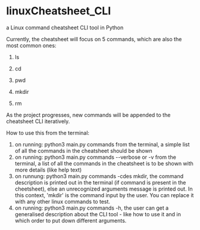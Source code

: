 # linuxCheatsheet_CLI
a Linux command cheatsheet CLI tool in Python

Currently, the cheatsheet will focus on 5 commands, which are also the most common ones:

1. ls

2. cd

3. pwd

4. mkdir

5. rm 

As the project progresses, new commands will be appended to the cheatsheet CLI iteratively. 


How to use this from the terminal:

1. on running: python3 main.py commands from the terminal, a simple list of all the commands in the cheatsheet should be shown
2. on running: python3 main.py commands --verbose or -v from the terminal, a list of all the commands in the cheatsheet is 
to be shown with more details (like help text) 
3. on runnung: python3 main.py commands -cdes mkdir, the command description is printed out in the terminal (if command is present in the cheetsheet),
else an unrecognized arguments message is printed out. In this context, 'mkdir' is the command input by the user. You can replace it with any other linux commands to test.
4. on running: python3 main.py commands -h, the user can get a generalised description about the CLI tool - like how to use it and in which order to put down different
arguments.  


